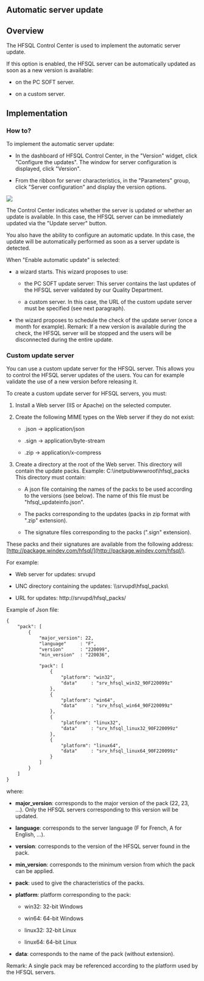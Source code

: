 
## Automatic server update
			

<a name="NOTE1"></a>
<a name="NOTE1_1"></a>


## Overview
<a name="overview_ELTTEXTE000100"></a>
The HFSQL Control Center is used to implement the automatic server update. 

If this option is enabled, the HFSQL server can be automatically updated as soon as a new version is available: 

- on the PC SOFT server. 

- on a custom server. 




<a name="NOTE2"></a>
<a name="NOTE2_1"></a>


## Implementation
<a name="implementation_ELTTEXTE000124"></a>


### How to?
<a name="how_ELTPARAGRAPHE000021"></a>

To implement the automatic server update: 

- In the dashboard of HFSQL Control Center, in the "Version" widget, click "Configure the updates". The window for server configuration is displayed, click "Version". 

- From the ribbon for server characteristics, in the "Parameters" group, click "Server configuration" and display the version options. 





![](https://doc.pcsoft.fr/en-US/images/image.awp?langid=3&name=CC_HF_Gestion_Serveur%20-%20HC%20N%B0013.gif)


The Control Center indicates whether the server is updated or whether an update is available. In this case, the HFSQL server can be immediately updated via the "Update server" button.

You also have the ability to configure an automatic update. In this case, the update will be automatically performed as soon as a server update is detected. 

When "Enable automatic update" is selected: 

- a wizard starts. This wizard proposes to use: 

	- the PC SOFT update server: This server contains the last updates of the HFSQL server validated by our Quality Department. 

	- a custom server. In this case, the URL of the custom update server must be specified (see next paragraph). 




- the wizard proposes to schedule the check of the update server (once a month for example). 
	Remark: If a new version is available during the check, the HFSQL server will be stopped and the users will be disconnected during the entire update. 





### Custom update server
<a name="custom_update_server_ELTPARAGRAPHE000153"></a>

You can use a custom update server for the HFSQL server. This allows you to control the HFSQL server updates of the users. You can for example validate the use of a new version before releasing it. 

To create a custom update server for HFSQL servers, you must: 

1. Install a Web server (IIS or Apache) on the selected computer. 

2. Create the following MIME types on the Web server if they do not exist:

	- .json -> application/json

	- .sign -> application/byte-stream

	- .zip  -> application/x-compress




3. Create a directory at the root of the Web server. This directory will contain the update packs. Example: C:\\inetpub\\wwwroot\\hfsql_packs
	This directory must contain: 

	- A json file containing the names of the packs to be used according to the versions (see below). The name of this file must be "hfsql_updateinfo.json".

	- The packs corresponding to the updates (packs in zip format with ".zip" extension).

	- The signature files corresponding to the packs (".sign" extension).


 These packs and their signatures are available from the following address: [http://package.windev.com/hfsql/](http://package.windev.com/hfsql/). 




For example: 

- Web server for updates: srvupd

- UNC directory containing the updates: \\\\srvupd\\hfsql_packs\\

- URL for updates: http://srvupd/hfsql_packs/




Example of Json file: 


```txt
{
	"pack": [
		{
			"major_version": 22,
			"language"     : "F",
			"version"      : "220099",
			"min_version"  : "220036",

			"pack": [
				{
					"platform": "win32",
					"data"     : "srv_hfsql_win32_90F220099z"
				},
				{
					"platform": "win64",
					"data"     : "srv_hfsql_win64_90F220099z"
				},
				{
					"platform": "linux32",
					"data"     : "srv_hfsql_linux32_90F220099z"
				},
				{
					"platform": "linux64",
					"data"     : "srv_hfsql_linux64_90F220099z"
				}
			]
		}
	]
}
```
where: 

- **major_version**: corresponds to the major version of the pack (22, 23, ...). Only the HFSQL servers corresponding to this version will be updated. 

- **language**: corresponds to the server language (F for French, A for English, ...). 

- **version**: corresponds to the version of the HFSQL server found in the pack. 

- **min_version**: corresponds to the minimum version from which the pack can be applied. 

- **pack**: used to give the characteristics of the packs. 

- **platform**: platform corresponding to the pack: 

	- win32: 32-bit Windows

	- win64: 64-bit Windows

	- linux32: 32-bit Linux

	- linux64: 64-bit Linux




- **data**: corresponds to the name of the pack (without extension). 




Remark: A single pack may be referenced according to the platform used by the HFSQL servers.


